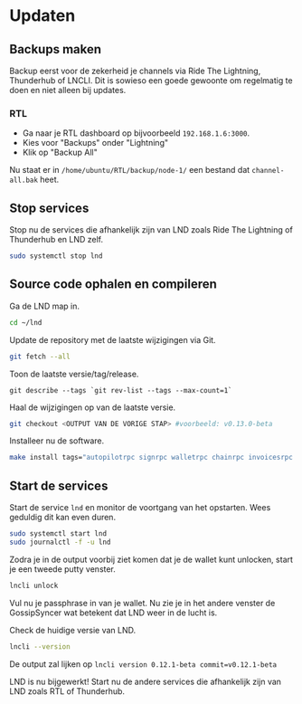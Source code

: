 # Updaten

## Backups maken

Backup eerst voor de zekerheid je channels via Ride The Lightning, Thunderhub of LNCLI. Dit is sowieso een goede gewoonte om regelmatig te doen en niet alleen bij updates.

### RTL

* Ga naar je RTL dashboard op bijvoorbeeld `192.168.1.6:3000`. 
* Kies voor "Backups" onder "Lightning"
* Klik op "Backup All"

Nu staat er in `/home/ubuntu/RTL/backup/node-1/` een bestand dat `channel-all.bak` heet.

## Stop services

Stop nu de services die afhankelijk zijn van LND zoals Ride The Lightning of Thunderhub en LND zelf.

```bash
sudo systemctl stop lnd
```

## Source code ophalen en compileren

Ga de LND map in.

```bash
cd ~/lnd
```

Update de repository met de laatste wijzigingen via Git.

```bash
git fetch --all
```

Toon de laatste versie/tag/release.

```text
git describe --tags `git rev-list --tags --max-count=1`
```

Haal de wijzigingen op van de laatste versie.

```bash
git checkout <OUTPUT VAN DE VORIGE STAP> #voorbeeld: v0.13.0-beta
```

Installeer nu de software.

```bash
make install tags="autopilotrpc signrpc walletrpc chainrpc invoicesrpc routerrpc watchtowerrpc"
```

## Start de services

Start de service `lnd` en monitor de voortgang van het opstarten. Wees geduldig dit kan even duren.

```bash
sudo systemctl start lnd
sudo journalctl -f -u lnd
```

Zodra je in de output voorbij ziet komen dat je de wallet kunt unlocken, start je een tweede putty venster.

```bash
lncli unlock
```

Vul nu je passphrase in van je wallet. Nu zie je in het andere venster de GossipSyncer wat betekent dat LND weer in de lucht is.

Check de huidige versie van LND.

```bash
lncli --version
```

De output zal lijken op `lncli version 0.12.1-beta commit=v0.12.1-beta`

LND is nu bijgewerkt! Start nu de andere services die afhankelijk zijn van LND zoals RTL of Thunderhub.

